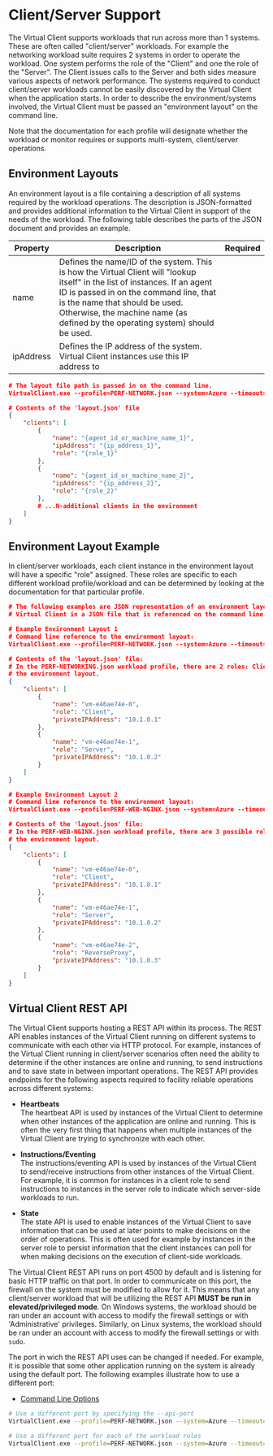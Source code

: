 ﻿# Client/Server Support
The Virtual Client supports workloads that run across more than 1 systems. These are often called "client/server" workloads. For example the networking
workload suite requires 2 systems in order to operate the workload. One system performs the role of the "Client" and one the role of the "Server". The Client
issues calls to the Server and both sides measure various aspects of network performance. The systems required to conduct client/server workloads cannot be easily 
discovered by the Virtual Client when the application starts. In order to describe the environment/systems involved, the Virtual Client must be passed an 
"environment layout" on the command line.

Note that the documentation for each profile will designate whether the workload or monitor requires or supports multi-system, client/server operations.

## Environment Layouts
 An environment layout is a file containing a description of all systems required by the workload operations. The description is JSON-formatted and provides additional
information to the Virtual Client in support of the needs of the workload. The following table describes the parts of the JSON document and provides an example.

| Property         | Description | Required |
|------------------|-------------|----------|
| name             | Defines the name/ID of the system. This is how the Virtual Client will "lookup itself" in the list of instances. If an agent ID is passed in on the command line, that is the name that should be used. Otherwise, the machine name (as defined by the operating system) should be used. |
| ipAddress        | Defines the IP address of the system. Virtual Client instances use this IP address to |

``` json
# The layout file path is passed in on the command line.
VirtualClient.exe --profile=PERF-NETWORK.json --system=Azure --timeout=180 --layout="C:\users\any\vc\layout.json" --packages="{BlobStoreConnectionString|SAS URI}"

# Contents of the 'layout.json' file
{
    "clients": [
        {
            "name": "{agent_id_or_machine_name_1}",
            "ipAddress": "{ip_address_1}",
            "role": "{role_1}"
        },
        {
            "name": "{agent_id_or_machine_name_2}",
            "ipAddress": "{ip_address_2}",
            "role": "{role_2}"
        },
        # ...N-additional clients in the environment
    ]
}
```

## Environment Layout Example
In client/server workloads, each client instance in the environment layout will have a specific "role" assigned. These roles are specific to each different
workload profile/workload and can be determined by looking at the documentation for that particular profile.

``` json
# The following examples are JSON representation of an environment layout. Environment layouts are supplied to the 
# Virtual Client in a JSON file that is referenced on the command line.

# Example Environment Layout 1
# Command line reference to the environment layout:
VirtualClient.exe --profile=PERF-NETWORK.json --system=Azure --timeout=1440 --layoutPath="C:\any\path\to\layout.json" --packages="{BlobStoreConnectionString|SAS URI}"

# Contents of the 'layout.json' file:
# In the PERF-NETWORKING.json workload profile, there are 2 roles: Client and Server. They must be named exactly that in
# the environment layout.
{
    "clients": [
        {
            "name": "vm-e46ae74e-0",
            "role": "Client",
            "privateIPAddress": "10.1.0.1"
        },
        {
            "name": "vm-e46ae74e-1",
            "role": "Server",
            "privateIPAddress": "10.1.0.2"
        }
    ]
}

# Example Environment Layout 2
# Command line reference to the environment layout:
VirtualClient.exe --profile=PERF-WEB-NGINX.json --system=Azure --timeout=1440 --layoutPath="C:\any\path\to\layout.json" --packages="{BlobStoreConnectionString|SAS URI}"

# Contents of the 'layout.json' file:
# In the PERF-WEB-NGINX.json workload profile, there are 3 possible roles: Client, Server and ReverseProxy. They must be named exactly that in
# the environment layout.
{
    "clients": [
        {
            "name": "vm-e46ae74e-0",
            "role": "Client",
            "privateIPAddress": "10.1.0.1"
        },
        {
            "name": "vm-e46ae74e-1",
            "role": "Server",
            "privateIPAddress": "10.1.0.2"
        },
        {
            "name": "vm-e46ae74e-2",
            "role": "ReverseProxy",
            "privateIPAddress": "10.1.0.3"
        }
    ]
}
```

## Virtual Client REST API
The Virtual Client supports hosting a REST API within its process. The REST API enables instances of the Virtual Client running on different systems to communicate
with each other via HTTP protocol. For example, instances of the Virtual Client running in client/server scenarios often need the ability to determine if the other
instances are online and running, to send instructions and to save state in between important operations. The REST API provides endpoints for the following aspects 
required to facility reliable operations across different systems:

* **Heartbeats**  
  The heartbeat API is used by instances of the Virtual Client to determine when other instances of the application are online and running. This is often the very
  first thing that happens when multiple instances of the Virtual Client are trying to synchronize with each other.

* **Instructions/Eventing**  
  The instructions/eventing API is used by instances of the Virtual Client to send/receive instructions from other instances of the Virtual Client. For example, it
  is common for instances in a client role to send instructions to instances in the server role to indicate which server-side workloads to run.

* **State**  
  The state API is used to enable instances of the Virtual Client to save information that can be used at later points to make decisions on the order of operations.
  This is often used for example by instances in the server role to persist information that the client instances can poll for when making decisions on the execution
  of client-side workloads.

The Virtual Client REST API runs on port 4500 by default and is listening for basic HTTP traffic on that port. In order to communicate on this port, the firewall on
the system must be modified to allow for it. This means that any client/server workload that will be utilizing the REST API **MUST be run in elevated/privileged mode**.
On Windows systems, the workload should be ran under an account with access to modify the firewall settings or with 'Administrative' privileges. Similarly, on Linux systems, 
the workload should be ran under an account with access to modify the firewall settings or with `sudo`.

The port in wich the REST API uses can be changed if needed. For example, it is possible that some other application running on the system is already using the default
port. The following examples illustrate how to use a different port:

* [Command Line Options](./0010-command-line.md)

``` bash
# Use a different port by specifying the --api-port
VirtualClient.exe --profile=PERF-NETWORK.json --system=Azure --timeout=1440 --api-port=4501 --layoutPath="C:\any\path\to\layout.json" --packages="{BlobStoreConnectionString|SAS URI}"

# Use a different port for each of the workload roles
VirtualClient.exe --profile=PERF-NETWORK.json --system=Azure --timeout=1440 --api-port=4501/Client,4502/Server --layoutPath="C:\any\path\to\layout.json" --packages="{BlobStoreConnectionString|SAS URI}"
```
